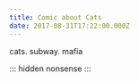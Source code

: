 ```yaml
---
title: Comic about Cats
date: 2017-08-31T17:22:00.000Z
---
```


cats. subway. mafia

::: hidden
nonsense
:::